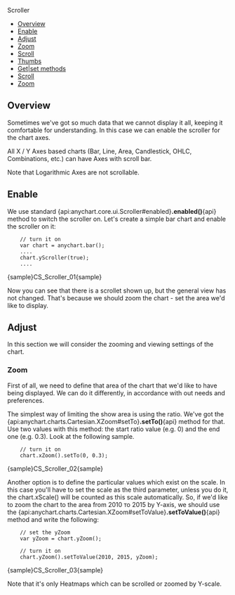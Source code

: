 Scroller

* [Overview](#overview)
* [Enable](#enable)
* [Adjust](#adjust)
 * [Zoom](#zoom)
 * [Scroll](#scroll)
 * [Thumbs](#thumbs)
* [Get|set methods](#get|set_methods)
 * [Scroll](#scroll)
 * [Zoom](#zoom)

## Overview

Sometimes we've got so much data that we cannot display it all, keeping it comfortable for understanding. In this case we can enable the scroller for the chart axes.

All X / Y Axes based charts (Bar, Line, Area, Candlestick, OHLC, Combinations, etc.) can have Axes with scroll bar. 

Note that Logarithmic Axes are not scrollable.

## Enable

We use standard {api:anychart.core.ui.Scroller#enabled}**.enabled()**{api} method to switch the scroller on. Let's create a simple bar chart and enable the scroller on it:

```
	// turn it on
	var chart = anychart.bar();
	....
	chart.yScroller(true);
	....
```

{sample}CS\_Scroller\_01{sample}

Now you can see that there is a scrollet shown up, but the general view has not changed. That's because we should zoom the chart - set the area we'd like to display.

## Adjust

In this section we will consider the zooming and viewing settings of the chart. 

### Zoom

First of all, we need to define that area of the chart that we'd like to have being displayed. We can do it differently, in accordance with out needs and preferences.

The simplest way of limiting the show area is using the ratio. We've got the {api:anychart.charts.Cartesian.XZoom#setTo}**.setTo()**{api} method for that. Use two values with this method: the start ratio value (e.g. 0) and the end one (e.g. 0.3). Look at the following sample.

```
	// turn it on
	chart.xZoom().setTo(0, 0.3);
```

{sample}CS\_Scroller\_02{sample}

Another option is to define the particular values which exist on the scale. In this case you'll have to set the scale as the third parameter, unless you do it, the chart.xScale() will be counted as this scale automatically. So, if we'd like to zoom the chart to the area from 2010 то 2015 by Y-axis, we should use the {api:anychart.charts.Cartesian.XZoom#setToValue}**.setToValue()**{api} method and write the following:

```
	// set the yZoom
	var yZoom = chart.yZoom();

	// turn it on
	chart.yZoom().setToValue(2010, 2015, yZoom);
```

{sample}CS\_Scroller\_03{sample}

Note that it's only Heatmaps which can be scrolled or zoomed by Y-scale.